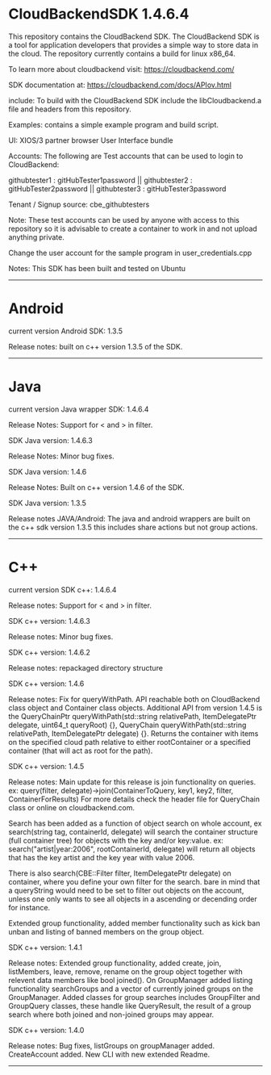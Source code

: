 # CloudBackendSDK 1.4.6.4

This repository contains the CloudBackend SDK.  The CloudBackend SDK is a tool for application developers that provides a simple way to store data in the cloud.  The repository currently contains a build for linux x86_64.

To learn more about cloudbackend visit:
https://cloudbackend.com/

SDK documentation at:
https://cloudbackend.com/docs/APIov.html

include: To build with the CloudBackend SDK include the libCloudbackend.a file and headers from this repository.

Examples: contains a simple example program and build script.

UI: XIOS/3 partner browser User Interface bundle 


Accounts: 
The following are Test accounts that can be used to login to CloudBackend:

githubtester1 : gitHubTester1password || 
githubtester2 : gitHubTester2password || 
githubtester3 : gitHubTester3password 

Tenant / Signup source: cbe_githubtesters

Note: These test accounts can be used by anyone with access to this repository so it is advisable to create a container to work in and not upload anything private.

Change the user account for the sample program in user_credentials.cpp

Notes: This SDK has been built and tested on Ubuntu

---------------------------------------------------------------------------------------------------------------------------------------------------
# Android
current version Android SDK:
1.3.5

Release notes:
built on c++ version 1.3.5 of the SDK.

---------------------------------------------------------------------------------------------------------------------------------------------------
# Java
current version Java wrapper SDK:
1.4.6.4

Release Notes:
Support for < and > in filter.

SDK Java version:
1.4.6.3

Release Notes:
Minor bug fixes.

SDK Java version:
1.4.6

Release Notes:
Built on c++ version 1.4.6 of the SDK.

SDK Java version:
1.3.5

Release notes JAVA/Android:
The java and android wrappers are built on the c++ sdk version 1.3.5 this includes share actions but not group actions.

-----------------------------------------------------------------------------------------------------------------------------------------------------
# C++
current version SDK c++:
1.4.6.4

Release notes:
Support for < and > in filter.

SDK c++ version:
1.4.6.3

Release notes:
Minor bug fixes.

SDK c++ version:
1.4.6.2

Release notes:
repackaged directory structure

SDK c++ version:
1.4.6

Release notes:
Fix for queryWithPath. API reachable both on CloudBackend class object and Container class objects.
Additional API from version 1.4.5 is the QueryChainPtr queryWithPath(std::string relativePath, ItemDelegatePtr delegate, uint64_t queryRoot) {}, QueryChain queryWithPath(std::string relativePath, ItemDelegatePtr delegate) {}. Returns the container with items on the specified cloud path relative to either rootContainer or a specified container (that will act as root for the path).

SDK c++ version:
1.4.5

Release notes:
Main update for this release is join functionality on queries. ex: query(filter, delegate)->join(ContainerToQuery, key1, key2, filter, ContainerForResults)
For more details check the header file for QueryChain class or online on cloudbackend.com.

Search has been added as a function of object search on whole account, ex search(string tag, containerId, delegate) will search the container structure (full container tree) for objects with the key and/or key:value. ex: search("artist|year:2006", rootContainerId, delegate) will return all objects that has the key artist and the key year with value 2006.

There is also search(CBE::Filter filter, ItemDelegatePtr delegate) on container, where you define your own filter for the search. bare in mind that a queryString would need to be set to filter out objects on the account, unless one only wants to see all objects in a ascending or decending order for instance.

Extended group functionality, added member functionality such as kick ban unban and listing of banned members on the group object.

SDK c++ version:
1.4.1

Release notes:
Extended group functionality, added create, join, listMembers, leave, remove, rename on the group object together with relevent data members like bool joined().
On GroupManager added listing functionality searchGroups and a vector of currently joined groups on the GroupManager.
Added classes for group searches includes GroupFilter and GroupQuery classes, these handle like QueryResult, the result of a group search where both joined and non-joined groups may appear.

SDK c++ version:
1.4.0

Release notes:
Bug fixes, listGroups on groupManager added. CreateAccount added.
New CLI with new extended Readme. 

---------------------------------------------------------------------------------------------------------------------------------------------------
